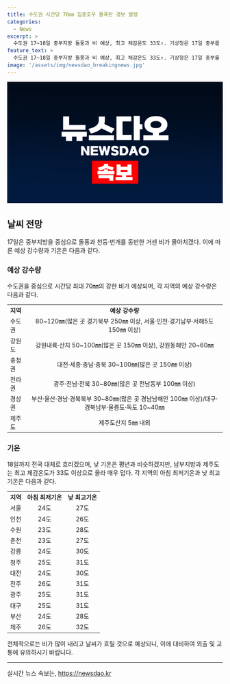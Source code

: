 ```yaml
---
title: 수도권 시간당 70㎜ 집중호우 물폭탄 경보 발령
categories:
  - News
excerpt: >
  수도권 17~18일 중부지방 돌풍과 비 예상, 최고 체감온도 33도↑. 기상청은 17일 중부를 중심으로 강한 비가 예상된다고 밝혔다. 수도권은 17일 새벽부터 오전까지, 17일 밤부터 18일 아침까지 시간당 30~60㎜의 비가 쏟아질 것으로 예상되며, 경기북부에는 시간당 최대 70㎜의 집중호우가 예보되었으며, 강원도와 충청권도 강한 비가 예상된다. 남부지방과 제주도는 최고 체감온도가 33도 이상으로 상승하여, 매우 덥겠다. 
feature_text: >
  수도권 17~18일 중부지방 돌풍과 비 예상, 최고 체감온도 33도↑. 기상청은 17일 중부를 중심으로 강한 비가 예상된다고 밝혔다. 수도권은 17일 새벽부터 오전까지, 17일 밤부터 18일 아침까지 시간당 30~60㎜의 비가 쏟아질 것으로 예상되며, 경기북부에는 시간당 최대 70㎜의 집중호우가 예보되었으며, 강원도와 충청권도 강한 비가 예상된다. 남부지방과 제주도는 최고 체감온도가 33도 이상으로 상승하여, 매우 덥겠다. 
image: '/assets/img/newsdao_breakingnews.jpg'
---
```


<p><img src="/assets/img/newsdao_breakingnews.jpg" alt="firstkoreanews 속보" /></p>

<h2 data-ke-size="size26">날씨 전망</h2>

<p data-ke-size="size16">17일은 중부지방을 중심으로 돌풍과 천둥·번개를 동반한 거센 비가 몰아치겠다. 이에 따른 예상 강수량과 기온은 다음과 같다.</p>

<h3>예상 강수량</h3>

<p data-ke-size="size16">수도권을 중심으로 시간당 최대 70㎜의 강한 비가 예상되며, 각 지역의 예상 강수량은 다음과 같다.</p>

<table>
  <tr>
    <td><b>지역</b></td>
    <td style="text-align: center; height: 17px;"><b>예상 강수량</b></td>
  </tr>
  <tr>
    <td>수도권</td>
    <td style="text-align: center; height: 17px;">80~120㎜(많은 곳 경기북부 250㎜ 이상, 서울·인천·경기남부·서해5도 150㎜ 이상)</td>
  </tr>
  <tr>
    <td>강원도</td>
    <td style="text-align: center; height: 17px;">강원내륙·산지 50~100㎜(많은 곳 150㎜ 이상), 강원동해안 20~60㎜</td>
  </tr>
  <tr>
    <td>충청권</td>
    <td style="text-align: center; height: 17px;">대전·세종·충남·충북 30~100㎜(많은 곳 150㎜ 이상)</td>
  </tr>
  <tr>
    <td>전라권</td>
    <td style="text-align: center; height: 17px;">광주·전남·전북 30~80㎜(많은 곳 전남동부 100㎜ 이상)</td>
  </tr>
  <tr>
    <td>경상권</td>
    <td style="text-align: center; height: 17px;">부산·울산·경남·경북북부 30~80㎜(많은 곳 경남남해안 100㎜ 이상)/대구·경북남부·울릉도·독도 10~40㎜</td>
  </tr>
  <tr>
    <td>제주도</td>
    <td style="text-align: center; height: 17px;">제주도산지 5㎜ 내외</td>
  </tr>
</table>

<h3>기온</h3>

<p data-ke-size="size16">18일까지 전국 대체로 흐리겠으며, 낮 기온은 평년과 비슷하겠지만, 남부지방과 제주도는 최고 체감온도가 33도 이상으로 올라 매우 덥다. 각 지역의 아침 최저기온과 낮 최고기온은 다음과 같다.</p>

<table>
  <tr>
    <td><b>지역</b></td>
    <td style="text-align: center; height: 17px;"><b>아침 최저기온</b></td>
    <td style="text-align: center; height: 17px;"><b>낮 최고기온</b></td>
  </tr>
  <tr>
    <td>서울</td>
    <td style="text-align: center; height: 17px;">24도</td>
    <td style="text-align: center; height: 17px;">27도</td>
  </tr>
  <tr>
    <td>인천</td>
    <td style="text-align: center; height: 17px;">24도</td>
    <td style="text-align: center; height: 17px;">26도</td>
  </tr>
  <tr>
    <td>수원</td>
    <td style="text-align: center; height: 17px;">23도</td>
    <td style="text-align: center; height: 17px;">28도</td>
  </tr>
  <tr>
    <td>춘천</td>
    <td style="text-align: center; height: 17px;">23도</td>
    <td style="text-align: center; height: 17px;">27도</td>
  </tr>
  <tr>
    <td>강릉</td>
    <td style="text-align: center; height: 17px;">24도</td>
    <td style="text-align: center; height: 17px;">30도</td>
  </tr>
  <tr>
    <td>청주</td>
    <td style="text-align: center; height: 17px;">25도</td>
    <td style="text-align: center; height: 17px;">31도</td>
  </tr>
  <tr>
    <td>대전</td>
    <td style="text-align: center; height: 17px;">24도</td>
    <td style="text-align: center; height: 17px;">30도</td>
  </tr>
  <tr>
    <td>전주</td>
    <td style="text-align: center; height: 17px;">26도</td>
    <td style="text-align: center; height: 17px;">31도</td>
  </tr>
  <tr>
    <td>광주</td>
    <td style="text-align: center; height: 17px;">25도</td>
    <td style="text-align: center; height: 17px;">31도</td>
  </tr>
  <tr>
    <td>대구</td>
    <td style="text-align: center; height: 17px;">25도</td>
    <td style="text-align: center; height: 17px;">31도</td>
  </tr>
  <tr>
    <td>부산</td>
    <td style="text-align: center; height: 17px;">24도</td>
    <td style="text-align: center; height: 17px;">28도</td>
  </tr>
  <tr>
    <td>제주</td>
    <td style="text-align: center; height: 17px;">26도</td>
    <td style="text-align: center; height: 17px;">32도</td>
  </tr>
</table>

<p data-ke-size="size16">전체적으로는 비가 많이 내리고 날씨가 흐릴 것으로 예상되니, 이에 대비하여 외출 및 교통에 유의하시기 바랍니다.</p>

<hr>
실시간 뉴스 속보는, <a href="https://newsdao.kr" rel="dofollow">https://newsdao.kr</a>


